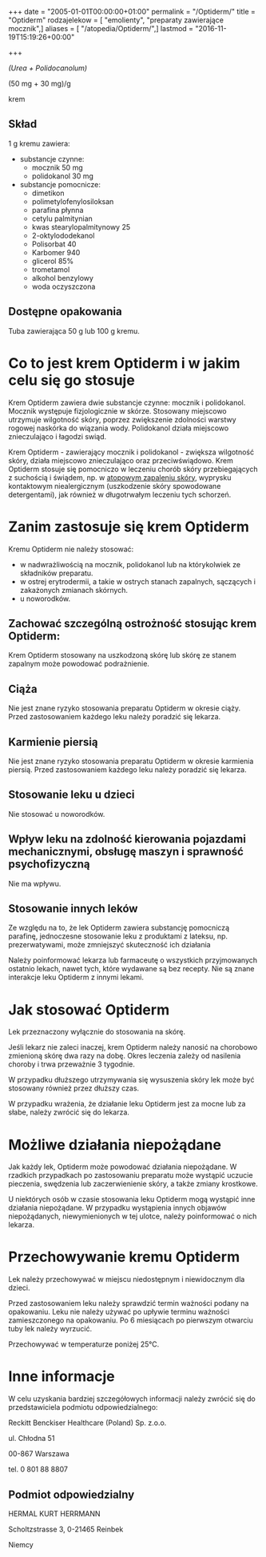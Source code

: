 +++
date = "2005-01-01T00:00:00+01:00"
permalink = "/Optiderm/"
title = "Optiderm"
rodzajelekow = [ "emolienty", "preparaty zawierające mocznik",]
aliases = [ "/atopedia/Optiderm/",]
lastmod = "2016-11-19T15:19:26+00:00"

+++

*(Urea + Polidocanolum)*

(50 mg + 30 mg)/g

krem

Skład
-----

1 g kremu zawiera:

-   substancje czynne:
    -   mocznik 50 mg
    -   polidokanol 30 mg
-   substancje pomocnicze:
    -   dimetikon
    -   polimetylofenylosiloksan
    -   parafina płynna
    -   cetylu palmitynian
    -   kwas stearylopalmitynowy 25
    -   2-oktylododekanol
    -   Polisorbat 40
    -   Karbomer 940
    -   glicerol 85%
    -   trometamol
    -   alkohol benzylowy
    -   woda oczyszczona

Dostępne opakowania
-------------------

Tuba zawierająca 50 g lub 100 g kremu.

Co to jest krem Optiderm i w jakim celu się go stosuje
======================================================

Krem Optiderm zawiera dwie substancje czynne: mocznik i polidokanol. Mocznik występuje fizjologicznie w skórze. Stosowany miejscowo utrzymuje wilgotność skóry, poprzez zwiększenie zdolności warstwy rogowej naskórka do wiązania wody. Polidokanol działa miejscowo znieczulająco i łagodzi swiąd.

Krem Optiderm - zawierający mocznik i polidokanol - zwiększa wilgotność skóry, działa miejscowo znieczulająco oraz przeciwświądowo. Krem Optiderm stosuje się pomocniczo w leczeniu chorób skóry przebiegających z suchością i świądem, np. w [atopowym zapaleniu skóry](/atopedia/AZS), wyprysku kontaktowym niealergicznym (uszkodzenie skóry spowodowane detergentami), jak również w długotrwałym leczeniu tych schorzeń.

Zanim zastosuje się krem Optiderm
=================================

Kremu Optiderm nie należy stosować:

-   w nadwrażliwością na mocznik, polidokanol lub na którykolwiek ze składników preparatu.
-   w ostrej erytrodermii, a takie w ostrych stanach zapalnych, sączących i zakażonych zmianach skórnych.
-   u noworodków.

Zachować szczególną ostrożność stosując krem Optiderm:
------------------------------------------------------

Krem Optiderm stosowany na uszkodzoną skórę lub skórę ze stanem zapalnym może powodować podrażnienie.

Ciąża
-----

Nie jest znane ryzyko stosowania preparatu Optiderm w okresie ciąży. Przed zastosowaniem każdego leku należy poradzić się lekarza.

Karmienie piersią
-----------------

Nie jest znane ryzyko stosowania preparatu Optiderm w okresie karmienia piersią. Przed zastosowaniem każdego leku należy poradzić się lekarza.

Stosowanie leku u dzieci
------------------------

Nie stosować u noworodków.

Wpływ leku na zdolność kierowania pojazdami mechanicznymi, obsługę maszyn i sprawność psychofizyczną
----------------------------------------------------------------------------------------------------

Nie ma wpływu.

Stosowanie innych leków
-----------------------

Ze względu na to, że lek Optiderm zawiera substancję pomocniczą parafinę, jednoczesne stosowanie leku z produktami z lateksu, np. prezerwatywami, może zmniejszyć skuteczność ich działania

Należy poinformować lekarza lub farmaceutę o wszystkich przyjmowanych ostatnio lekach, nawet tych, które wydawane są bez recepty. Nie są znane interakcje leku Optiderm z innymi lekami.

Jak stosować Optiderm
=====================

Lek przeznaczony wyłącznie do stosowania na skórę.

Jeśli lekarz nie zaleci inaczej, krem Optiderm należy nanosić na chorobowo zmienioną skórę dwa razy na dobę. Okres leczenia zależy od nasilenia choroby i trwa przeważnie 3 tygodnie.

W przypadku dłuższego utrzymywania się wysuszenia skóry lek może być stosowany również przez dłuższy czas.

W przypadku wrażenia, że działanie leku Optiderm jest za mocne lub za słabe, należy zwrócić się do lekarza.

Możliwe działania niepożądane
=============================

Jak każdy lek, Optiderm może powodować działania niepożądane. W rzadkich przypadkach po zastosowaniu preparatu może wystąpić uczucie pieczenia, swędzenia lub zaczerwienienie skóry, a także zmiany krostkowe.

U niektórych osób w czasie stosowania leku Optiderm mogą wystąpić inne działania niepożądane. W przypadku wystąpienia innych objawów niepożądanych, niewymienionych w tej ulotce, należy poinformować o nich lekarza.

Przechowywanie kremu Optiderm
=============================

Lek należy przechowywać w miejscu niedostępnym i niewidocznym dla dzieci.

Przed zastosowaniem leku należy sprawdzić termin ważności podany na opakowaniu. Leku nie należy używać po upływie terminu ważności zamieszczonego na opakowaniu. Po 6 miesiącach po pierwszym otwarciu tuby lek należy wyrzucić.

Przechowywać w temperaturze poniżej 25°C.

Inne informacje
===============

W celu uzyskania bardziej szczegółowych informacji należy zwrócić się do przedstawiciela podmiotu odpowiedzialnego:

Reckitt Benckiser Healthcare (Poland) Sp. z.o.o.

ul. Chłodna 51

00-867 Warszawa

tel. 0 801 88 8807

Podmiot odpowiedzialny
----------------------

HERMAL KURT HERRMANN

Scholtzstrasse 3, 0-21465 Reinbek

Niemcy

